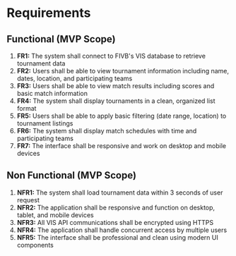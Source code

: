 # Requirements

## Functional (MVP Scope)

1. **FR1:** The system shall connect to FIVB's VIS database to retrieve tournament data
2. **FR2:** Users shall be able to view tournament information including name, dates, location, and participating teams
3. **FR3:** Users shall be able to view match results including scores and basic match information
4. **FR4:** The system shall display tournaments in a clean, organized list format
5. **FR5:** Users shall be able to apply basic filtering (date range, location) to tournament listings
6. **FR6:** The system shall display match schedules with time and participating teams
7. **FR7:** The interface shall be responsive and work on desktop and mobile devices

## Non Functional (MVP Scope)

1. **NFR1:** The system shall load tournament data within 3 seconds of user request
2. **NFR2:** The application shall be responsive and function on desktop, tablet, and mobile devices
3. **NFR3:** All VIS API communications shall be encrypted using HTTPS
4. **NFR4:** The application shall handle concurrent access by multiple users
5. **NFR5:** The interface shall be professional and clean using modern UI components
